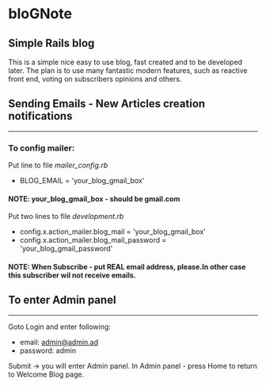 # bloGNote
Simple Rails blog
--------------------------------
This is a simple nice easy to use blog, fast created and to be developed later.
The plan is to use many fantastic modern features, such as reactive front end, voting on subscribers opinions and others.

## Sending Emails - New Articles creation notifications
--------------------------------

### To config mailer:

Put line to file *mailer_config.rb*
- BLOG_EMAIL = 'your_blog_gmail_box'

#### NOTE: your_blog_gmail_box - should be gmail.com

Put two lines to file *development.rb*
- config.x.action_mailer.blog_mail = 'your_blog_gmail_box'
- config.x.action_mailer.blog_mail_password = 'your_blog_gmail_password'

#### NOTE: When Subscribe - put REAL email address, please.In other case this subscriber wil not receive emails.


## To enter Admin panel
-----------------------------------

Goto Login and enter following:

- email: admin@admin.ad
- password: admin

Submit -> you will enter Admin panel. In Admin panel - press Home to return to Welcome Blog page.


